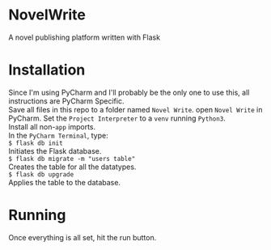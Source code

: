 # NovelWrite
A novel publishing platform written with Flask
# Installation
Since I'm using PyCharm and I'll probably be the only one to use this, all instructions are PyCharm Specific.  
Save all files in this repo to a folder named `Novel Write`.
open `Novel Write` in PyCharm.
Set the `Project Interpreter` to a `venv` running `Python3`.  
Install all non-`app` imports.  
In the `PyCharm Terminal`, type:  
`$ flask db init`  
Initiates the Flask database.  
`$ flask db migrate -m "users table"`   
Creates the table for all the datatypes.    
`$ flask db upgrade`  
Applies the table to the database.  
# Running
Once everything is all set, hit the run button. 
